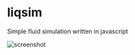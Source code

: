 liqsim
======

Simple fluid simulation written in javascript

![screenshot](http://i.imgur.com/Bh3tRRS.png)
